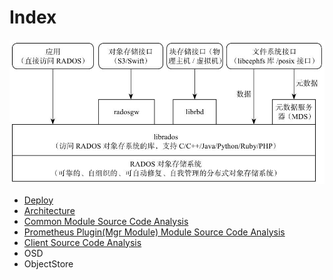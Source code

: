 # Index


![F1](F1.png)

* [Deploy](./Deploy/Note.md)
* [Architecture](./Architecture/Note.md)
* [Common Module Source Code Analysis](./Source%20Code%20Analysis/Network%20Communication/Note.md)
* [Prometheus Plugin(Mgr Module) Module Source Code Analysis](./Source%20Code%20Analysis/Prometheus%20Plugin/Note.md)
* [Client Source Code Analysis](./Source%20Code%20Analysis/Client/Note.md)
* OSD
* ObjectStore